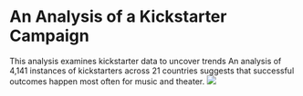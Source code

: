 # An Analysis of a Kickstarter Campaign
This analysis examines kickstarter data to uncover trends
An analysis of 4,141 instances of kickstarters across 21 countries suggests that successful outcomes happen most often for  music and theater.
![](https://github.com/dagibbins186/Kickstarter-Analysis/tree/main/Kickstarter%20Graphs)
